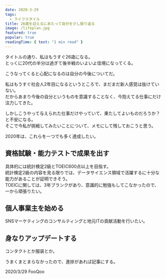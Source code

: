 ```yaml
---
date: 2020-3-29
tags:
  - ライフスタイル
title: 26歳を迎えるにあたって自分を少し振り返る
image: /lifeplan.jpg
featured: true
popular: true
readingTime: { text: "1 min read" }
---
```


タイトルの通り、私はもうすぐ26歳になる。  
とっくに20代の半分は過ぎて後半戦のいよいよ佳境になってくる。  

こうなってくると心配になるのは自分の今後についてだ。  

私はもうすぐ社会人2年目になるというところで、まだまだ新人感覚は抜けていない。  
だからあまり今後の自分というものを意識することなく、今抱えてる仕事にだけ注力してきた。  

しかしこうやって与えられた仕事だけやっていて、果たしてよいものだろうか？と不安になる。  
そこで今私が挑戦してみたいことについて、メモにして残しておこうと思う。  

2020年は、これらを一つでも多く達成したい。

## 資格試験・能力テストで成果を出す
具体的には統計検定2級とTOEIC600点以上を目指す。  
統計検定2級の内容を見る限りでは、データサイエンス領域で活躍するに十分な能力があることが証明できそう。  
TOEICに関しては、3年ブランクがあり、意識的に勉強もしてこなかったので、一から頑張りたい。  

## 個人事業主を始める
SNSマーケティングのコンサルティングと地元ITの貢献活動を行いたい。  

## 身なりアップデートする
コンタクトとか服装とか。  

うまくまとまらなかったので、進捗があれば記事にする。  

2020/3/29 FooQoo